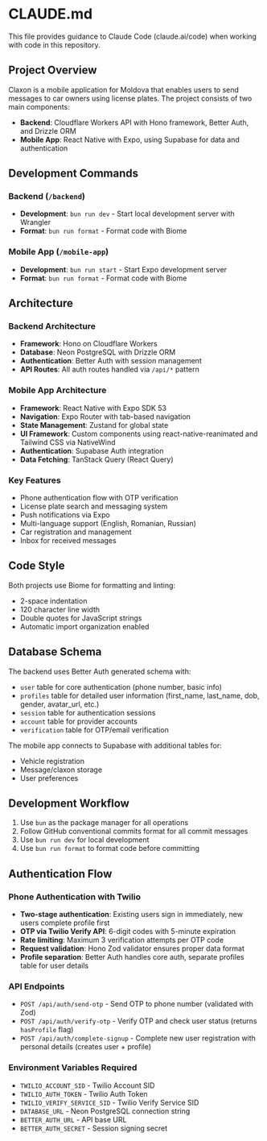 # CLAUDE.md

This file provides guidance to Claude Code (claude.ai/code) when working with code in this repository.

## Project Overview

Claxon is a mobile application for Moldova that enables users to send messages to car owners using license plates. The project consists of two main components:

- **Backend**: Cloudflare Workers API with Hono framework, Better Auth, and Drizzle ORM
- **Mobile App**: React Native with Expo, using Supabase for data and authentication

## Development Commands

### Backend (`/backend`)
- **Development**: `bun run dev` - Start local development server with Wrangler
- **Format**: `bun run format` - Format code with Biome

### Mobile App (`/mobile-app`)
- **Development**: `bun run start` - Start Expo development server
- **Format**: `bun run format` - Format code with Biome

## Architecture

### Backend Architecture
- **Framework**: Hono on Cloudflare Workers
- **Database**: Neon PostgreSQL with Drizzle ORM
- **Authentication**: Better Auth with session management
- **API Routes**: All auth routes handled via `/api/*` pattern

### Mobile App Architecture
- **Framework**: React Native with Expo SDK 53
- **Navigation**: Expo Router with tab-based navigation
- **State Management**: Zustand for global state
- **UI Framework**: Custom components using react-native-reanimated and Tailwind CSS via NativeWind
- **Authentication**: Supabase Auth integration
- **Data Fetching**: TanStack Query (React Query)

### Key Features
- Phone authentication flow with OTP verification
- License plate search and messaging system
- Push notifications via Expo
- Multi-language support (English, Romanian, Russian)
- Car registration and management
- Inbox for received messages

## Code Style

Both projects use Biome for formatting and linting:
- 2-space indentation
- 120 character line width
- Double quotes for JavaScript strings
- Automatic import organization enabled

## Database Schema

The backend uses Better Auth generated schema with:
- `user` table for core authentication (phone number, basic info)
- `profiles` table for detailed user information (first_name, last_name, dob, gender, avatar_url, etc.)
- `session` table for authentication sessions  
- `account` table for provider accounts
- `verification` table for OTP/email verification

The mobile app connects to Supabase with additional tables for:
- Vehicle registration
- Message/claxon storage
- User preferences

## Development Workflow

1. Use `bun` as the package manager for all operations
2. Follow GitHub conventional commits format for all commit messages
3. Use `bun run dev` for local development
4. Use `bun run format` to format code before committing

## Authentication Flow

### Phone Authentication with Twilio
- **Two-stage authentication**: Existing users sign in immediately, new users complete profile first
- **OTP via Twilio Verify API**: 6-digit codes with 5-minute expiration
- **Rate limiting**: Maximum 3 verification attempts per OTP code
- **Request validation**: Hono Zod validator ensures proper data format
- **Profile separation**: Better Auth handles core auth, separate profiles table for user details

### API Endpoints
- `POST /api/auth/send-otp` - Send OTP to phone number (validated with Zod)
- `POST /api/auth/verify-otp` - Verify OTP and check user status (returns `hasProfile` flag)
- `POST /api/auth/complete-signup` - Complete new user registration with personal details (creates user + profile)

### Environment Variables Required
- `TWILIO_ACCOUNT_SID` - Twilio Account SID
- `TWILIO_AUTH_TOKEN` - Twilio Auth Token  
- `TWILIO_VERIFY_SERVICE_SID` - Twilio Verify Service SID
- `DATABASE_URL` - Neon PostgreSQL connection string
- `BETTER_AUTH_URL` - API base URL
- `BETTER_AUTH_SECRET` - Session signing secret